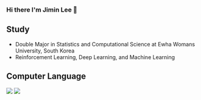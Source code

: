 ### Hi there I'm Jimin Lee 👋

## Study

- Double Major in Statistics and Computational Science at Ewha Womans University, South Korea
- Reinforcement Learning, Deep Learning, and Machine Learning

## Computer Language
<img src="https://img.shields.io/badge/Python-3776AB?style=flat-square&logo=Python&logoColor=white"/>

<img src="https://img.shields.io/badge/R-276DC3?style=flat&logo=r&logoColor=white"/>

